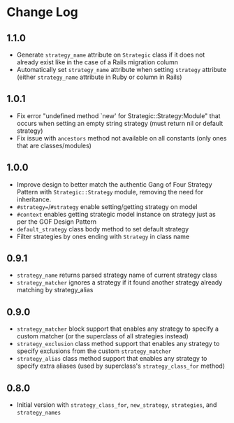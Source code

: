 # Change Log

## 1.1.0

- Generate `strategy_name` attribute on `Strategic` class if it does not already exist like in the case of a Rails migration column
- Automatically set `strategy_name` attribute when setting `strategy` attribute (either `strategy_name` attribute in Ruby or column in Rails)

## 1.0.1

- Fix error "undefined method `new' for Strategic::Strategy:Module" that occurs when setting an empty string strategy (must return nil or default strategy)
- Fix issue with `ancestors` method not available on all constants (only ones that are classes/modules)

## 1.0.0

- Improve design to better match the authentic Gang of Four Strategy Pattern with `Strategic::Strategy` module, removing the need for inheritance.
- `#strategy=`/`#strategy` enable setting/getting strategy on model
- `#context` enables getting strategic model instance on strategy just as per the GOF Design Pattern
- `default_strategy` class body method to set default strategy
- Filter strategies by ones ending with `Strategy` in class name

## 0.9.1

- `strategy_name` returns parsed strategy name of current strategy class
- `strategy_matcher` ignores a strategy if it found another strategy already matching by strategy_alias

## 0.9.0

- `strategy_matcher` block support that enables any strategy to specify a custom matcher (or the superclass of all strategies instead)
- `strategy_exclusion` class method support that enables any strategy to specify exclusions from the custom `strategy_matcher`
- `strategy_alias` class method support that enables any strategy to specify extra aliases (used by superclass's `strategy_class_for` method)

## 0.8.0

- Initial version with `strategy_class_for`, `new_strategy`, `strategies`, and `strategy_names`
